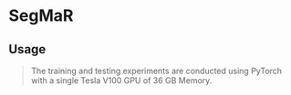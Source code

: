 # SegMaR
## Usage
> The training and testing experiments are conducted using PyTorch with a single Tesla V100 GPU of 36 GB Memory.
> 
